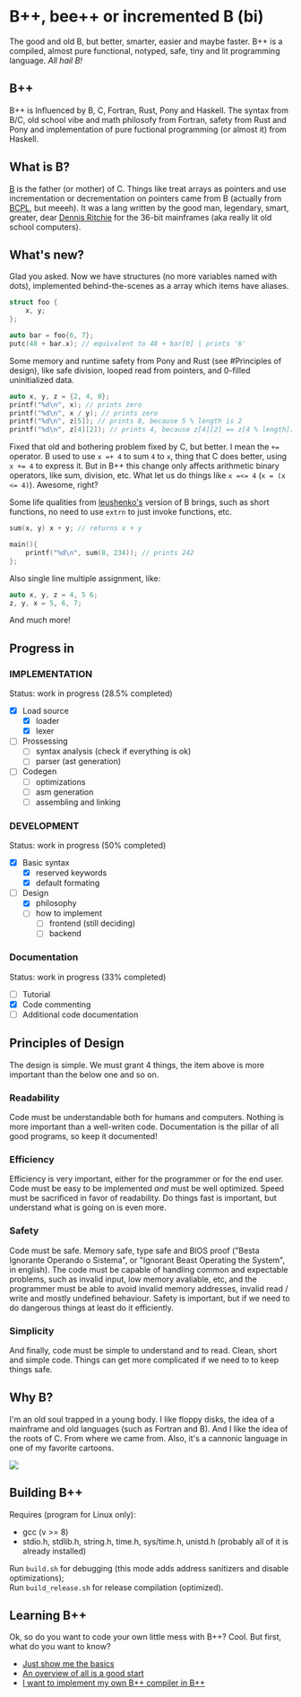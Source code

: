 # B++, bee++ or incremented B (bi)
The good and old B, but better, smarter, easier and maybe faster. B++ is a compiled, almost pure functional, notyped, safe, tiny and lit programming language. _All hail B!_

## B++
B++ is Influenced by B, C, Fortran, Rust, Pony and Haskell. The syntax from B/C, old school vibe and math philosofy from Fortran, safety from Rust and Pony and implementation of pure fuctional programming (or almost it) from Haskell.

## What is B?
[B](https://en.wikipedia.org/wiki/B_(programming_language)) is the father (or mother) of C. Things like treat arrays as pointers and use incrementation or decrementation on pointers came from B (actually from [BCPL](https://en.m.wikipedia.org/wiki/BCPL), but meeeh). It was a lang written by the good man, legendary, smart, greater, dear [Dennis Ritchie](https://en.wikipedia.org/wiki/Dennis_Ritchie) for the 36-bit mainframes (aka really lit old school computers).

## What's new?
Glad you asked. Now we have structures (no more variables named with dots), implemented behind-the-scenes as a array which items have aliases.
```c
struct foo {
    x, y;
};

auto bar = foo{6, 7};
putc(48 + bar.x); // equivalent to 48 + bar[0] | prints '6'
```
Some memory and runtime safety from Pony and Rust (see #Principles of design), like safe division, looped read from pointers, and 0-filled uninitialized data.
```c
auto x, y, z = {2, 4, 8};
printf("%d\n", x); // prints zero
printf("%d\n", x / y); // prints zero
printf("%d\n", z[5]); // prints 8, because 5 % length is 2
printf("%d\n", z[4][2]); // prints 4, because z[4][2] == z[4 % length][2] == 4[2 % 1] == 4
```
Fixed that old and bothering problem fixed by C, but better. I mean the `+=` operator. B used to use `x =+ 4` to sum `4` to `x`, thing that C does better, using `x += 4` to express it. But in B++ this change only affects arithmetic binary operators, like sum, division, etc. What let us do things like `x =<= 4` (`x = (x <= 4)`). Awesome, right?

Some life qualities from [leushenko's](https://github.com/Leushenko/ybc) version of B brings, such as short functions, no need to use `extrn` to just invoke functions, etc.
```c
sum(x, y) x + y; // returns x + y

main(){
    printf("%d\n", sum(8, 234)); // prints 242
};
```
Also single line multiple assignment, like:
```c
auto x, y, z = 4, 5 6;
z, y, x = 5, 6, 7;
```
And much more!

## Progress in
### IMPLEMENTATION
Status: work in progress (28.5% completed)
- [x] Load source
    - [x] loader
    - [x] lexer
- [ ] Prossessing
    - [ ] syntax analysis (check if everything is ok)
    - [ ] parser (ast generation)
- [ ] Codegen
    - [ ] optimizations
    - [ ] asm generation
    - [ ] assembling and linking
### DEVELOPMENT
Status: work in progress (50% completed)
- [x] Basic syntax
    - [x] reserved keywords
    - [x] default formating
- [ ] Design
    - [x] philosophy
    - [ ] how to implement
        - [ ] frontend (still deciding)
        - [ ] backend
### Documentation
Status: work in progress (33% completed)
- [ ] Tutorial
- [x] Code commenting
- [ ] Additional code documentation

## Principles of Design
The design is simple. We must grant 4 things, the item above is more important than the below one and so on.

### Readability
Code must be understandable both for humans and computers. Nothing is more important than a well-writen code. Documentation is the pillar of all good programs, so keep it documented!

### Efficiency
Efficiency is very important, either for the programmer or for the end user. Code must be easy to be implemented _and_ must be well optimized. Speed must be sacrificed in favor of readability. Do things fast is important, but understand what is going on is even more.

### Safety
Code must be safe. Memory safe, type safe and BIOS proof ("Besta Ignorante Operando o Sistema", or "Ignorant Beast Operating the System", in english). The code must be capable of handling common and expectable problems, such as invalid input, low memory avaliable, etc, and the programmer must be able to avoid invalid memory addresses, invalid read / write and mostly undefined behaviour. Safety is important, but if we need to do dangerous things at least do it efficiently.

### Simplicity
And finally, code must be simple to understand and to read. Clean, short and simple code. Things can get more complicated if we need to to keep things safe.

## Why B?
I'm an old soul trapped in a young body. I like floppy disks, the idea of a mainframe and old languages (such as Fortran and B). And I like the idea of the roots of C. From where we came from. Also, it's a cannonic language in one of my favorite cartoons.

<img src="advanced bee++ coding.gif">

## Building B++
Requires (program for Linux only):
* gcc (v >= 8)
* stdio.h, stdlib.h, string.h, time.h, sys/time.h, unistd.h (probably all of it is already installed)

Run `build.sh` for debugging (this mode adds address sanitizers and disable optimizations);<br/>
Run `build_release.sh` for release compilation (optimized).

## Learning B++
Ok, so do you want to code your own little mess with B++? Cool. But first, what do you want to know?
- [Just show me the basics](doc/Tutorial/BASIC.md)
- [An overview of all is a good start](doc/Tutorial/INTERMEDIARY.md)
- [I want to implement my own B++ compiler in B++](doc/Tutorial/ADVANCED.md)